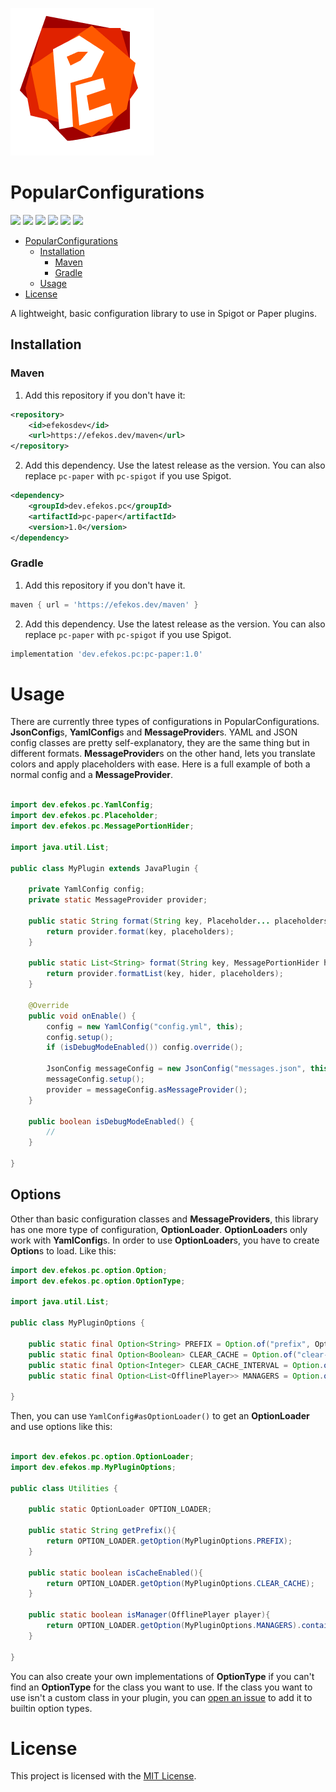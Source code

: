 ![](assets/PopularConfigurations.png)
# PopularConfigurations

![](https://badgen.net/github/license/efekos/PopularConfigrations)
![](https://badgen.net/github/stars/efekos/PopularConfigrations)
![](https://badgen.net/github/release/efekos/PopularConfigrations)
![](https://badgen.net/github/releases/efekos/PopularConfigrations)
![](https://badgen.net/github/merged-prs/efekos/PopularConfigrations)
![](https://badgen.net/github/issues/efekos/PopularConfigrations)

<!-- TOC -->
* [PopularConfigurations](#popularconfigurations)
  * [Installation](#installation)
    * [Maven](#maven)
    * [Gradle](#gradle)
  * [Usage](#usage)
* [License](#license)
<!-- TOC -->

A lightweight, basic configuration library to use in Spigot or Paper plugins.

## Installation

### Maven

1. Add this repository if you don't have it:

````xml
<repository>
    <id>efekosdev</id>
    <url>https://efekos.dev/maven</url>
</repository>
````

2. Add this dependency. Use the latest release as the version. You can also replace `pc-paper` with `pc-spigot` if you use Spigot.

````xml
<dependency>
    <groupId>dev.efekos.pc</groupId>
    <artifactId>pc-paper</artifactId>
    <version>1.0</version>
</dependency>
````

### Gradle

1. Add this repository if you don't have it.

````gradle
maven { url = 'https://efekos.dev/maven' }
````

2. Add this dependency. Use the latest release as the version. You can also replace `pc-paper` with `pc-spigot` if you use Spigot.

````gradle
implementation 'dev.efekos.pc:pc-paper:1.0'
````

# Usage

There are currently three types of configurations in PopularConfigurations. **JsonConfig**s, **YamlConfig**s and
**MessageProvider**s. YAML and JSON config classes are pretty self-explanatory, they are the same thing but in different
formats. **MessageProvider**s on the other hand, lets you translate colors and apply placeholders with ease. Here is a 
full example of both a normal config and a **MessageProvider**.

````java

import dev.efekos.pc.YamlConfig;
import dev.efekos.pc.Placeholder;
import dev.efekos.pc.MessagePortionHider;

import java.util.List;

public class MyPlugin extends JavaPlugin {

    private YamlConfig config;
    private static MessageProvider provider;

    public static String format(String key, Placeholder... placeholders) {
        return provider.format(key, placeholders);
    }

    public static List<String> format(String key, MessagePortionHider hider, Placeholder... placeholders) {
        return provider.formatList(key, hider, placeholders);
    }

    @Override
    public void onEnable() {
        config = new YamlConfig("config.yml", this);
        config.setup();
        if (isDebugModeEnabled()) config.override();

        JsonConfig messageConfig = new JsonConfig("messages.json", this);
        messageConfig.setup();
        provider = messageConfig.asMessageProvider();
    }

    public boolean isDebugModeEnabled() {
        //
    }

}
````

## Options

Other than basic configuration classes and **MessageProviders**, this library has one more type of configuration,
**OptionLoader**. **OptionLoader**s only work with **YamlConfig**s. In order to use **OptionLoader**s, you have to
create **Option**s to load. Like this:

````java
import dev.efekos.pc.option.Option;
import dev.efekos.pc.option.OptionType;

import java.util.List;

public class MyPluginOptions {
    
    public static final Option<String> PREFIX = Option.of("prefix", OptionType.STRING, "&6MP: &r");
    public static final Option<Boolean> CLEAR_CACHE = Option.of("clear-cache.enabled", OptionType.BOOLEAN, true);
    public static final Option<Integer> CLEAR_CACHE_INTERVAL = Option.of("clear-cache.interval", OptionType.INTEGER, 10);
    public static final Option<List<OfflinePlayer>> MANAGERS = Option.of("managers", OptionType.OFFLINE_PLAYER.array(), List.of());
    
}
````

Then, you can use `YamlConfig#asOptionLoader()` to get an **OptionLoader** and use options like this:

````java

import dev.efekos.pc.option.OptionLoader;
import dev.efekos.mp.MyPluginOptions;

public class Utilities {
    
    public static OptionLoader OPTION_LOADER;
    
    public static String getPrefix(){
        return OPTION_LOADER.getOption(MyPluginOptions.PREFIX);   
    }
    
    public static boolean isCacheEnabled(){
        return OPTION_LOADER.getOption(MyPluginOptions.CLEAR_CACHE);
    }
    
    public static boolean isManager(OfflinePlayer player){
        return OPTION_LOADER.getOption(MyPluginOptions.MANAGERS).contains(player);
    }
    
}
````

You can also create your own implementations of **OptionType** if you can't find an **OptionType** for the class you
want to use. If the class you want to use isn't a custom class in your plugin, you can
[open an issue](https://github.com/efekos/PopularConfigurations/issues) to add it to builtin option types.

# License

This project is licensed with the [MIT License](./LICENSE.md).